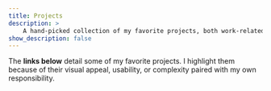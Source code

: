 ```yaml
---
title: Projects
description: >
    A hand-picked collection of my favorite projects, both work-related, and personal. These are highlighted because of their visual appeal, usability, or complexity paired with my own responsibility.
show_description: false
---
```


The **links below** detail some of my favorite projects. I highlight them because of their visual appeal, usability, or complexity paired with my own responsibility.